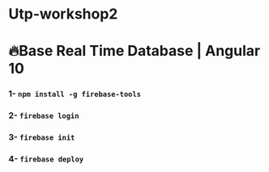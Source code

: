 # Utp-workshop2

# :fire:Base Real Time Database | Angular 10

### 1- `npm install -g firebase-tools`
### 2- `firebase login`
### 3- `firebase init`
### 4- `firebase deploy`
